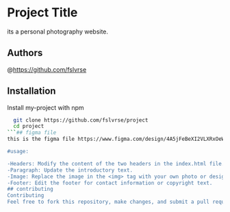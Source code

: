 # Project Title
its a personal photography website.
## Authors

@https://github.com/fslvrse
## Installation

Install my-project with npm

```bash
  git clone https://github.com/fslvrse/project 
  cd project
```## figma file
this is the figma file https://www.figma.com/design/4A5jFeBeXI2VLXRxOeW76v/photo-website?node-id=0-1&p=f&t=AQOEN8o5gLvGCLoA-0"

#usage:

-Headers: Modify the content of the two headers in the index.html file.
-Paragraph: Update the introductory text.
-Image: Replace the image in the <img> tag with your own photo or design.
-Footer: Edit the footer for contact information or copyright text.
## contributing
Contributing
Feel free to fork this repository, make changes, and submit a pull request for any improvements.

